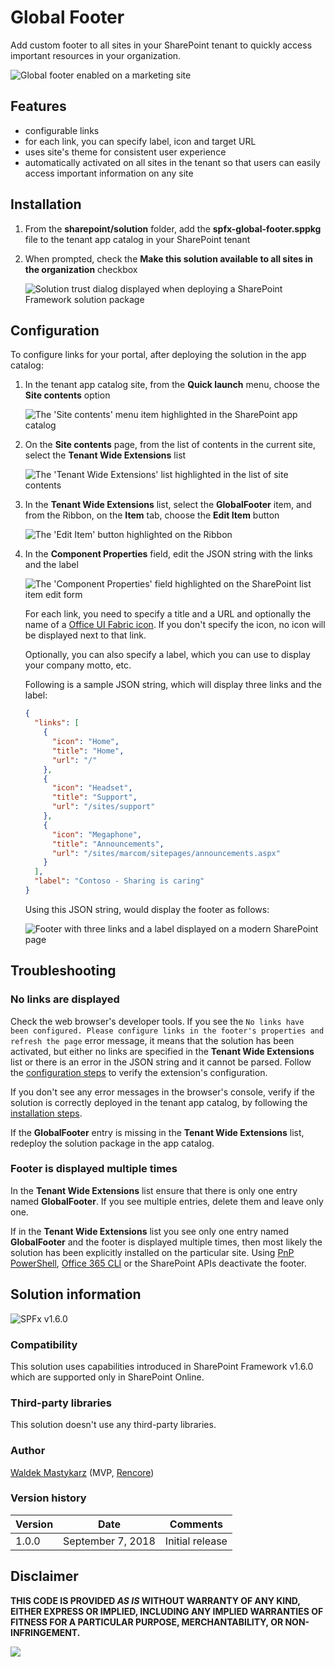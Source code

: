 # Global Footer

Add custom footer to all sites in your SharePoint tenant to quickly access important resources in your organization.

![Global footer enabled on a marketing site](./assets/global-footer-marketing.png)

## Features

- configurable links
- for each link, you can specify label, icon and target URL
- uses site's theme for consistent user experience
- automatically activated on all sites in the tenant so that users can easily access important information on any site

<a name="installation"></a>

## Installation

1. From the **sharepoint/solution** folder, add the **spfx-global-footer.sppkg** file to the tenant app catalog in your SharePoint tenant

2. When prompted, check the **Make this solution available to all sites in the organization** checkbox

    ![Solution trust dialog displayed when deploying a SharePoint Framework solution package](./assets/solution-trust-prompt.png)

<a name="configuration"></a>

## Configuration

To configure links for your portal, after deploying the solution in the app catalog:

1. In the tenant app catalog site, from the **Quick launch** menu, choose the **Site contents** option

    ![The 'Site contents' menu item highlighted in the SharePoint app catalog](./assets/app-catalog-site-contents-option.png)

2. On the **Site contents** page, from the list of contents in the current site, select the **Tenant Wide Extensions** list

    ![The 'Tenant Wide Extensions' list highlighted in the list of site contents](./assets/app-catalog-tenant-wide-extensions-option.png)

3. In the **Tenant Wide Extensions** list, select the **GlobalFooter** item, and from the Ribbon, on the **Item** tab, choose the **Edit Item** button

    ![The 'Edit Item' button highlighted on the Ribbon](./assets/tenant-wide-extensions-edit-button.png)

4. In the **Component Properties** field, edit the JSON string with the links and the label

    ![The 'Component Properties' field highlighted on the SharePoint list item edit form](./assets/tenant-wide-extension-edit-item.png)

    For each link, you need to specify a title and a URL and optionally the name of a [Office UI Fabric icon](https://developer.microsoft.com/en-us/fabric#/styles/icons). If you don't specify the icon, no icon will be displayed next to that link.

    Optionally, you can also specify a label, which you can use to display your company motto, etc.

    Following is a sample JSON string, which will display three links and the label:

    ```json
    {
      "links": [
        {
          "icon": "Home",
          "title": "Home",
          "url": "/"
        },
        {
          "icon": "Headset",
          "title": "Support",
          "url": "/sites/support"
        },
        {
          "icon": "Megaphone",
          "title": "Announcements",
          "url": "/sites/marcom/sitepages/announcements.aspx"
        }
      ],
      "label": "Contoso - Sharing is caring"
    }
    ```

    Using this JSON string, would display the footer as follows:

    ![Footer with three links and a label displayed on a modern SharePoint page](./assets/global-footer-marketing.png)

## Troubleshooting

### No links are displayed

Check the web browser's developer tools. If you see the `No links have been configured. Please configure links in the footer's properties and refresh the page` error message, it means that the solution has been activated, but either no links are specified in the **Tenant Wide Extensions** list or there is an error in the JSON string and it cannot be parsed. Follow the [configuration steps](#configuration) to verify the extension's configuration.

If you don't see any error messages in the browser's console, verify if the solution is correctly deployed in the tenant app catalog, by following the [installation steps](#installation).

If the **GlobalFooter** entry is missing in the **Tenant Wide Extensions** list, redeploy the solution package in the app catalog.

### Footer is displayed multiple times

In the **Tenant Wide Extensions** list ensure that there is only one entry named **GlobalFooter**. If you see multiple entries, delete them and leave only one.

If in the **Tenant Wide Extensions** list you see only one entry named **GlobalFooter** and the footer is displayed multiple times, then most likely the solution has been explicitly installed on the particular site. Using [PnP PowerShell](https://docs.microsoft.com/en-us/powershell/module/sharepoint-pnp/get-pnpcustomaction?view=sharepoint-ps), [Office 365 CLI](https://pnp.github.io/office365-cli/cmd/spo/customaction/customaction-list/) or the SharePoint APIs deactivate the footer.

## Solution information

![SPFx v1.6.0](https://img.shields.io/badge/SPFx-1.6.0-green.svg)

### Compatibility

This solution uses capabilities introduced in SharePoint Framework v1.6.0 which are supported only in SharePoint Online.

### Third-party libraries

This solution doesn't use any third-party libraries.

### Author

[Waldek Mastykarz](https://github.com/waldekmastykarz) (MVP, [Rencore](https://rencore.com))

### Version history

Version|Date|Comments
-------|----|--------
1.0.0|September 7, 2018|Initial release

## Disclaimer

**THIS CODE IS PROVIDED *AS IS* WITHOUT WARRANTY OF ANY KIND, EITHER EXPRESS OR IMPLIED, INCLUDING ANY IMPLIED WARRANTIES OF FITNESS FOR A PARTICULAR PURPOSE, MERCHANTABILITY, OR NON-INFRINGEMENT.**

![](https://pnptelemetry.azurewebsites.net/sp-dev-solutions/solutions/spfx-global-footer)